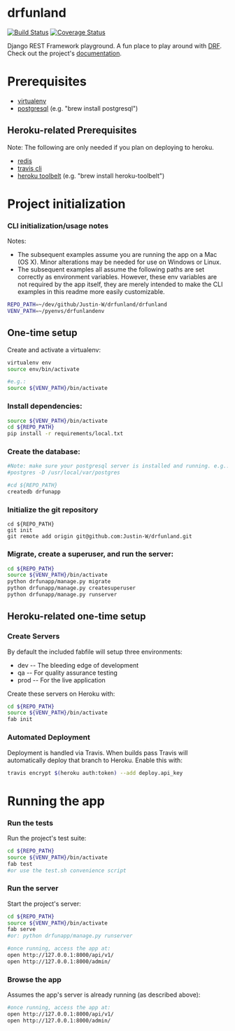 # drfunland
[![Build Status](https://travis-ci.org/Justin-W/drfunland.svg?branch=master)](https://travis-ci.org/Justin-W/drfunland)
[![Coverage Status](https://coveralls.io/repos/Justin-W/drfunland/badge.svg?branch=master&service=github)](https://coveralls.io/github/Justin-W/drfunland?branch=master)

Django REST Framework playground. A fun place to play around with [DRF](http://www.django-rest-framework.org/). Check out the project's [documentation](http://Justin-W.github.io/drfunland/).

# Prerequisites
- [virtualenv](https://virtualenv.pypa.io/en/latest/)
- [postgresql](http://www.postgresql.org/) (e.g. "brew install postgresql")

## Heroku-related Prerequisites
Note: The following are only needed if you plan on deploying to heroku.
- [redis](http://redis.io/)
- [travis cli](http://blog.travis-ci.com/2013-01-14-new-client/)
- [heroku toolbelt](https://toolbelt.heroku.com/) (e.g. "brew install heroku-toolbelt")

# Project initialization

### CLI initialization/usage notes
Notes:
- The subsequent examples assume you are running the app on a Mac (OS X).
Minor alterations may be needed for use on Windows or Linux.
- The subsequent examples all assume the following paths are set correctly as environment variables.
However, these env variables are not required by the app itself, they are merely intended to make the CLI examples
in this readme more easily customizable.
```bash
REPO_PATH=~/dev/github/Justin-W/drfunland/drfunland
VENV_PATH=~/pyenvs/drfunlandenv
```

## One-time setup
Create and activate a virtualenv:

```bash
virtualenv env
source env/bin/activate

#e.g.:
source ${VENV_PATH}/bin/activate
```

### Install dependencies:

```bash
source ${VENV_PATH}/bin/activate
cd ${REPO_PATH}
pip install -r requirements/local.txt
```

### Create the database:

```bash
#Note: make sure your postgresql server is installed and running. e.g.:
#postgres -D /usr/local/var/postgres

#cd ${REPO_PATH}
createdb drfunapp
```

### Initialize the git repository

```
cd ${REPO_PATH}
git init
git remote add origin git@github.com:Justin-W/drfunland.git
```

### Migrate, create a superuser, and run the server:
```bash
cd ${REPO_PATH}
source ${VENV_PATH}/bin/activate
python drfunapp/manage.py migrate
python drfunapp/manage.py createsuperuser
python drfunapp/manage.py runserver
```

## Heroku-related one-time setup

### Create Servers
By default the included fabfile will setup three environments:

- dev -- The bleeding edge of development
- qa -- For quality assurance testing
- prod -- For the live application

Create these servers on Heroku with:

```bash
cd ${REPO_PATH}
source ${VENV_PATH}/bin/activate
fab init
```

### Automated Deployment
Deployment is handled via Travis. When builds pass Travis will automatically deploy that branch to Heroku. Enable this with:
```bash
travis encrypt $(heroku auth:token) --add deploy.api_key
```

# Running the app

### Run the tests
Run the project's test suite:

```bash
cd ${REPO_PATH}
source ${VENV_PATH}/bin/activate
fab test
#or use the test.sh convenience script
```

### Run the server
Start the project's server:

```bash
cd ${REPO_PATH}
source ${VENV_PATH}/bin/activate
fab serve
#or: python drfunapp/manage.py runserver

#once running, access the app at:
open http://127.0.0.1:8000/api/v1/
open http://127.0.0.1:8000/admin/
```

### Browse the app
Assumes the app's server is already running (as described above):

```bash
#once running, access the app at:
open http://127.0.0.1:8000/api/v1/
open http://127.0.0.1:8000/admin/
```

